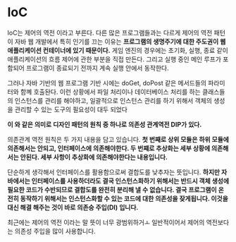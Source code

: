 # IoC

IoC는 제어의 역전 이라고 부른다. 다른 많은 프로그램들과는 다르게 제어의 역전 패턴이 자바 웹 개발에서 특히 인기를 끄는 이유는 **프로그램의 생명주기에 대한 주도권이 웹 애플리케이션 컨테이너에 있기 때문이다.** 게임 엔진의 경우에는 초기화,  실행, 종료 같이 애플리케이션의 흐름 제어에 관한 부분을 직접 만든다. 그리고 실행 중인 메인 루프가 포함되어 프로그램이 종료되기 전까지 계속 실행 안에서 동작한다.

그러나 자바 기반의 웹 프로그램 기반 시에는 doGet, doPost 같은 메서드들의 파라미터와 함꼐 호출돤다. 이런 상황에서 파일 처리이나 데이터베이스 처리를 하는 클래스들의 인스턴스를 관리를 해야하고, 일괄적으로 인스턴스 관리를 하기 위해서 객체의 생성을 관리할 수 있는 도구의 필요성이 대두 되었다

**이 와 같은 의미로 디자인 패턴의 원칙 중 하나로 의존성 관계역전 DIP가 있다.**

의존관계 역전 원칙은 두 가지 내용을 담고 있습니다. **첫 번째로 상위 모듈은 하위 모듈에 의존해서는 안되고, 인터페이스에 의존해야한다. 두 번쨰로 추상화는 세부 상황에 의존해서는 안된다. 세부 사항이 추상화에 의존해야한다는 내용입니다.**

단순하게 생각해서 인터페이스를 활용함으로써 결합도를 낮추자는 뜻입니다. **하지만 자바에서는 인터페이스를 사용하더라도 결국 인스턴스화하기 위해서는 반드시 객체 생성에 필요한 코드가 수반되므로 결합도를 완전히 분리해 낼 수 없습니다. 결국 프로그램이 온전히 동작하기 위해서는 인스턴스화할 수 있는 코드에 대한 의존성을 잦게됩니다. 이것을 대신 해결 해주는 것이 바로 의존숭 주입(DI) 입니다.**

최근에는 제어의 역전 이라는 말 뜻이 너무 광범위하거ㅗ 일반적이어서 제어의 역전보다는 의존성 주입을 많이 사용합니다.




